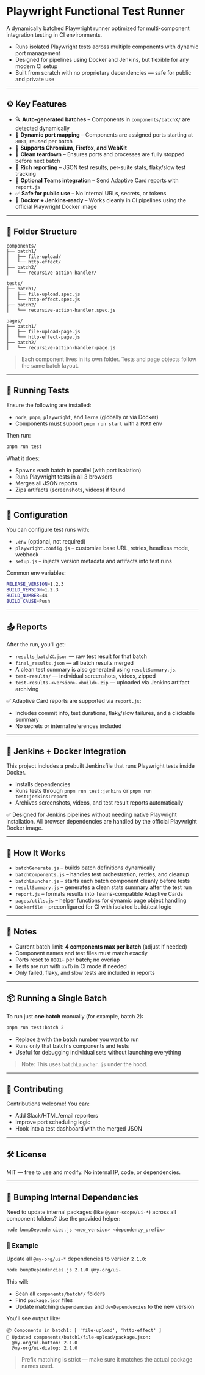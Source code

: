 # Playwright Functional Test Runner

A dynamically batched Playwright runner optimized for multi-component integration testing in CI environments.

- Runs isolated Playwright tests across multiple components with dynamic port management
- Designed for pipelines using Docker and Jenkins, but flexible for any modern CI setup
- Built from scratch with no proprietary dependencies — safe for public and private use

---

## ⚙️ Key Features

- 🔍 **Auto-generated batches** – Components in `components/batchX/` are detected dynamically
- 🔄 **Dynamic port mapping** – Components are assigned ports starting at `8081`, reused per batch
- 🧪 **Supports Chromium, Firefox, and WebKit**
- 🧼 **Clean teardown** – Ensures ports and processes are fully stopped before next batch
- 📄 **Rich reporting** – JSON test results, per-suite stats, flaky/slow test tracking
- 💬 **Optional Teams integration** – Send Adaptive Card reports with `report.js`
- ✅ **Safe for public use** – No internal URLs, secrets, or tokens
- 🐳 **Docker + Jenkins-ready** – Works cleanly in CI pipelines using the official Playwright Docker image

---

## 📁 Folder Structure

```
components/
├── batch1/
│   ├── file-upload/
│   └── http-effect/
├── batch2/
│   └── recursive-action-handler/

tests/
├── batch1/
│   ├── file-upload.spec.js
│   └── http-effect.spec.js
├── batch2/
│   └── recursive-action-handler.spec.js

pages/
├── batch1/
│   ├── file-upload-page.js
│   └── http-effect-page.js
├── batch2/
│   └── recursive-action-handler-page.js
```

> Each component lives in its own folder. Tests and page objects follow the same batch layout.

---

## 🧪 Running Tests

Ensure the following are installed:

- `node`, `pnpm`, `playwright`, and `lerna` (globally or via Docker)
- Components must support `pnpm run start` with a `PORT` env

Then run:

```bash
pnpm run test
```

What it does:

- Spawns each batch in parallel (with port isolation)
- Runs Playwright tests in all 3 browsers
- Merges all JSON reports
- Zips artifacts (screenshots, videos) if found

---

## 🔧 Configuration

You can configure test runs with:

- `.env` (optional, not required)
- `playwright.config.js` – customize base URL, retries, headless mode, webhook
- `setup.js` – injects version metadata and artifacts into test runs

Common env variables:

```bash
RELEASE_VERSION=1.2.3
BUILD_VERSION=1.2.3
BUILD_NUMBER=44
BUILD_CAUSE=Push
```

---

## 📤 Reports

After the run, you'll get:

- `results_batchX.json` — raw test result for that batch
- `final_results.json` — all batch results merged
- A clean test summary is also generated using `resultSummary.js`.
- `test-results/` — individual screenshots, videos, zipped
- `test-results-<version>-<build>.zip` — uploaded via Jenkins artifact archiving

✅ Adaptive Card reports are supported via `report.js`:

- Includes commit info, test durations, flaky/slow failures, and a clickable summary
- No secrets or internal references included

---

## 🤖 Jenkins + Docker Integration

This project includes a prebuilt Jenkinsfile that runs Playwright tests inside Docker.

- Installs dependencies
- Runs tests through `pnpm run test:jenkins` or `pnpm run test:jenkins:report`
- Archives screenshots, videos, and test result reports automatically

✅ Designed for Jenkins pipelines without needing native Playwright installation. All browser dependencies are handled by the official Playwright Docker image.

---

## 🧠 How It Works

- `batchGenerate.js` – builds batch definitions dynamically
- `batchComponents.js` – handles test orchestration, retries, and cleanup
- `batchLauncher.js` – starts each batch component cleanly before tests
- `resultSummary.js` – generates a clean stats summary after the test run
- `report.js` – formats results into Teams-compatible Adaptive Cards
- `pages/utils.js` – helper functions for dynamic page object handling
- `Dockerfile` – preconfigured for CI with isolated build/test logic

---

## 📌 Notes

- Current batch limit: **4 components max per batch** (adjust if needed)
- Component names and test files must match exactly
- Ports reset to `8081+` per batch; no overlap
- Tests are run with `xvfb` in CI mode if needed
- Only failed, flaky, and slow tests are included in reports

---

## 📦 Running a Single Batch

To run just **one batch** manually (for example, batch 2):

```bash
pnpm run test:batch 2
```

- Replace `2` with the batch number you want to run
- Runs only that batch's components and tests
- Useful for debugging individual sets without launching everything

> Note: This uses `batchLauncher.js` under the hood.

---

## 📣 Contributing

Contributions welcome! You can:

- Add Slack/HTML/email reporters
- Improve port scheduling logic
- Hook into a test dashboard with the merged JSON

---

## 🛠️ License

MIT — free to use and modify. No internal IP, code, or dependencies.

---

## 🔼 Bumping Internal Dependencies

Need to update internal packages (like `@your-scope/ui-*`) across all component folders? Use the provided helper:

```bash
node bumpDependencies.js <new_version> <dependency_prefix>
```

### 🔹 Example

Update all `@my-org/ui-*` dependencies to version `2.1.0`:

```bash
node bumpDependencies.js 2.1.0 @my-org/ui-
```

This will:

- Scan all `components/batch*/` folders
- Find `package.json` files
- Update matching `dependencies` and `devDependencies` to the new version

You'll see output like:

```
📦 Components in batch1: [ 'file-upload', 'http-effect' ]
🔧 Updated components/batch1/file-upload/package.json:
  @my-org/ui-button: 2.1.0
  @my-org/ui-dialog: 2.1.0
```

> Prefix matching is strict — make sure it matches the actual package names used.
